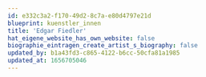 ```yaml
---
id: e332c3a2-f170-49d2-8c7a-e80d4797e21d
blueprint: kuenstler_innen
title: 'Edgar Fiedler'
hat_eigene_website_has_own_website: false
biographie_eintragen_create_artist_s_biography: false
updated_by: b1a43fd3-c865-4122-b6cc-50cfa81a1985
updated_at: 1656705046
---
```

